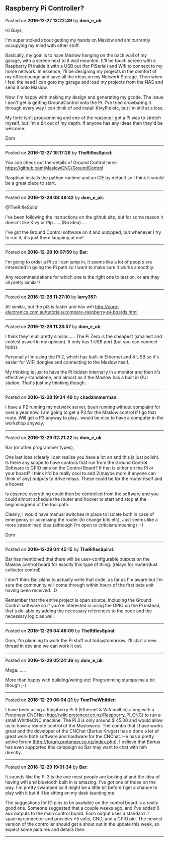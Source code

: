 ## Raspberry Pi Controller?
Posted on **2016-12-27 13:22:49** by **dom_e_uk**:

Hi Guys,

I'm super stoked about getting my hands on Maslow and am currently occupying my mind with other stuff.

Basically, my goal is to have Maslow hanging on the back wall of my garage, with a screen next to it wall mounted.  It'll be touch screen with a Raspberry Pi inside it with a USB out (for PiSerial) and Wifi to connect to my home network.  In essence, I'll be designing my projects in the comfort of my office/lounge and save all the ideas on my Network Storage.  Then when I feel the need I can goto my garage and load my projects from the NAS and send it onto Maslow.

Now, I'm happy with making my design and generating my gcode.  The issue I don't get is getting GroundControl onto the Pi.
I've tried crowbaring it through every way i can think of and install KivyPie etc, but I'm still at a loss.

My forte isn't programming and one of the reasons I got a Pi was to stretch myself, but I'm a bit out of my depth.  If anyone has any ideas then they'd be welcome.

Dom

---

Posted on **2016-12-27 19:17:26** by **TheRiflesSpiral**:

You can check out the details of Ground Control here: https://github.com/MaslowCNC/GroundControl

Raspbian installs the python runtime and an IDE by default so I think it would be a great place to start.

---

Posted on **2016-12-28 08:48:42** by **dom_e_uk**:

@TheRifleSpiral

I've been following the instructions on the github site, but for some reason it doesn't like Kivy or Pip...... (No idea).....

I've got the Ground Control software on it and unzipped, but whenever I try to run it, it's just there laughing at me!

---

Posted on **2016-12-28 10:07:59** by **Bar**:

I'm going to order a Pi so I can jump in, it seems like a lot of people are interested in going the Pi path so I want to make sure it works smoothly. 

Any recommendations for which one is the right one to test on, or are they all pretty similar?

---

Posted on **2016-12-28 11:27:10** by **larry357**:

All similar, but the pi3 is faster and has wifi http://core-electronics.com.au/tutorials/compare-raspberry-pi-boards.html

---

Posted on **2016-12-28 11:28:57** by **dom_e_uk**:

I think they're all pretty similar...... The Pi Zero is the cheapest (smallest and coolest aswell in my opinion). It only has 1 USB port (but you can connect hubs).  

Personally I'm using the Pi 2, which has built-in Ethernet and 4 USB so it's easier for WiFi dongles and connecting to the Maslow itself.

My thinking is just to have the Pi hidden internally in a monitor and then it's effectively standalone, and almost as if the Maslow has a built in GUI station.  That's just my thinking though.

---

Posted on **2016-12-28 19:34:49** by **chadzimmerman**:

I have a P2 running my network server, been running without complaint for over a year now.  I am going to get a P3 for the Maslow control if I go that route.  Will get a P3 anyway to play.. would be nice to have a computer in the workshop anyway.

---

Posted on **2016-12-29 02:21:22** by **dom_e_uk**:

Bar (or other programmer types),

One last Idea (clearly I can realise you have a lot on and this is just polish).  Is there any scope to have controls that run from the Ground Control Software to GPIO pins on the Control Board? If that is either on the Pi or your board?  I think it'd be really cool to add 2(maybe more if anyone can think of any) outputs to drive relays.  These could be for the router itself and a hoover.  

Is essence everything could then be controlled from the software and you could almost schedule the router and hoover to start and stop at the beginning/end of the tool path.

Clearly, I would have manual switches in place to isolate both in case of emergency or accessing the router (to change bits etc), Just seems like a more streamlined idea (although I'm open to criticism/moaning) :-)

Dom

---

Posted on **2016-12-29 04:45:15** by **TheRiflesSpiral**:

Bar has mentioned that there will be user-configurable outputs on the Maslow control board for exactly this type of thing. (relays for router/dust collector control) 

I don't think Bar plans to actually write that code, as far as I'm aware but I'm sure the community will come through within hours of the first beta unit having been received. :D

Remember that the entire project is open source, including the Ground Control software so if you're interested in using the GPIO on the Pi instead, that's do-able by adding the necessary references to the code and the necessary logic as well.

---

Posted on **2016-12-29 04:48:09** by **TheRiflesSpiral**:

Dom, I'm planning to work the Pi stuff out today/tomorrow. I'll start a new thread in dev and we can work it out.

---

Posted on **2016-12-29 05:24:36** by **dom_e_uk**:

Mega....... 

More than happy with building/wiring etc!  Programming stumps me a bit though ;-)

---

Posted on **2016-12-29 06:04:21** by **TomTheWhittler**:

I have been using a Raspberry Pi 3 (Ethernet & Wifi built in) along with a Protoneer CNCHat (http://wiki.protoneer.co.nz/Raspberry_Pi_CNC) to run a small WhittleCNC machine. The Pi 3 is only around $ 45.00 and would allow us to have a remote control of the Maslowcnc. The combo that I have works great and the developer of the CNChat (Bertus Kruger) has a done a lot of great work both software and hardware for the CNChat. He has a pretty active forum (http://forum.protoneer.co.nz/index.php).  I believe that Bertus has even supported this campaign so Bar may want to chat with him directly.

---

Posted on **2016-12-29 19:01:34** by **Bar**:

It sounds like the Pi 3 is the one most people are looking at and the idea of having wifi and bluetooth built in is amazing. I've got one of those on the way. I'm pretty swamped so it might be a little bit before I get a chance to play with it but it'll be sitting on my desk taunting me.

The suggestions for IO pins to be available on the control board is a really good one. Someone suggested that a couple weeks ago, and I've added 6 aux outputs to the main control board. Each output uses a standard .1 spacing connector and provides +5 volts, GND, and a GPIO pin. The newest version of the controller should get a shout out in the update this week, so expect some pictures and details then.

---


